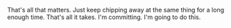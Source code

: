 That's all that matters. Just keep chipping away at the same thing for a long enough time. That's all it takes. I'm committing. I'm going to do this.